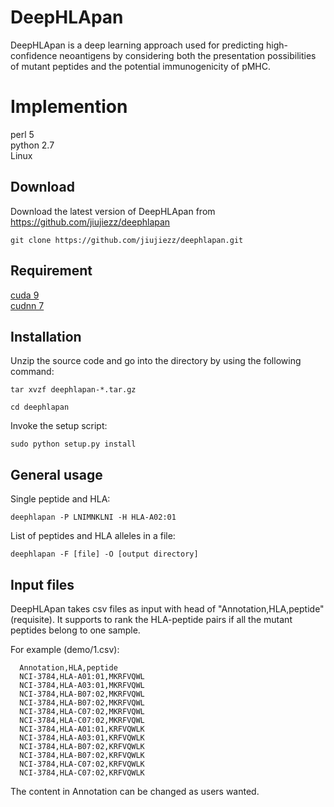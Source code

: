 # DeepHLApan

   DeepHLApan is a deep learning approach used for predicting high-confidence neoantigens by considering both the presentation possibilities of mutant peptides and the potential immunogenicity of pMHC.
   
# Implemention
   
perl 5  
python 2.7  
Linux  

## Download

Download the latest version of DeepHLApan from https://github.com/jiujiezz/deephlapan
    
    git clone https://github.com/jiujiezz/deephlapan.git

## Requirement

[cuda 9](https://developer.nvidia.com/cuda-90-download-archive)  
[cudnn 7](https://developer.nvidia.com/rdp/cudnn-archive)

## Installation

Unzip the source code and go into the directory by using the following command:

    tar xvzf deephlapan-*.tar.gz

    cd deephlapan

Invoke the setup script:

    sudo python setup.py install


## General usage

Single peptide and HLA:

    deephlapan -P LNIMNKLNI -H HLA-A02:01 

List of peptides and HLA alleles in a file:

    deephlapan -F [file] -O [output directory]  

## Input files

DeepHLApan takes csv files as input with head of "Annotation,HLA,peptide" (requisite). 
It supports to rank the HLA-peptide pairs if all the mutant peptides belong to one sample. 

For example (demo/1.csv):
    
      Annotation,HLA,peptide
      NCI-3784,HLA-A01:01,MKRFVQWL
      NCI-3784,HLA-A03:01,MKRFVQWL
      NCI-3784,HLA-B07:02,MKRFVQWL
      NCI-3784,HLA-B07:02,MKRFVQWL
      NCI-3784,HLA-C07:02,MKRFVQWL
      NCI-3784,HLA-C07:02,MKRFVQWL
      NCI-3784,HLA-A01:01,KRFVQWLK
      NCI-3784,HLA-A03:01,KRFVQWLK
      NCI-3784,HLA-B07:02,KRFVQWLK
      NCI-3784,HLA-B07:02,KRFVQWLK
      NCI-3784,HLA-C07:02,KRFVQWLK
      NCI-3784,HLA-C07:02,KRFVQWLK
 
 The content in Annotation can be changed as users wanted.
 
